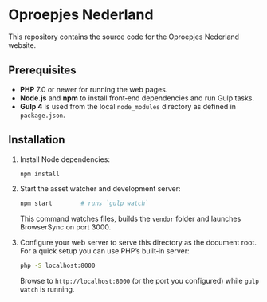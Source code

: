 # Oproepjes Nederland

This repository contains the source code for the Oproepjes Nederland website.

## Prerequisites

- **PHP** 7.0 or newer for running the web pages.
- **Node.js** and **npm** to install front‑end dependencies and run Gulp tasks.
- **Gulp 4** is used from the local `node_modules` directory as defined in `package.json`.

## Installation

1. Install Node dependencies:

   ```bash
   npm install
   ```

2. Start the asset watcher and development server:

   ```bash
   npm start        # runs `gulp watch`
   ```

   This command watches files, builds the `vendor` folder and launches BrowserSync on port 3000.

3. Configure your web server to serve this directory as the document root.
   For a quick setup you can use PHP’s built‑in server:

   ```bash
   php -S localhost:8000
   ```

   Browse to `http://localhost:8000` (or the port you configured) while `gulp watch` is running.

